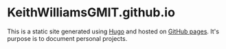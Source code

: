 # KeithWilliamsGMIT.github.io

This is a static site generated using [Hugo](https://gohugo.io/) and hosted on [GitHub pages](https://pages.github.com/). It's purpose is to document personal projects.